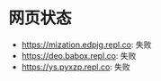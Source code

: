 # 网页状态
- https://mization.edpjg.repl.co: 失败
- https://deo.babox.repl.co: 失败
- https://ys.pyxzp.repl.co: 失败
